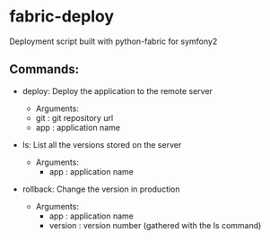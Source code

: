 fabric-deploy
=============

Deployment script built with python-fabric for symfony2

## Commands:
 
 - deploy:
    Deploy the application to the remote server
    - Arguments:
     - git : git repository url
     - app : application name

 - ls:
   List all the versions stored on the server
   - Arguments:
     - app : application name

 - rollback:
   Change the version in production
   - Arguments:
     - app : application name
     - version : version number (gathered with the ls command)
   